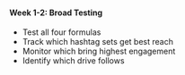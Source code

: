 #### Week 1-2: Broad Testing

- Test all four formulas
- Track which hashtag sets get best reach
- Monitor which bring highest engagement
- Identify which drive follows
